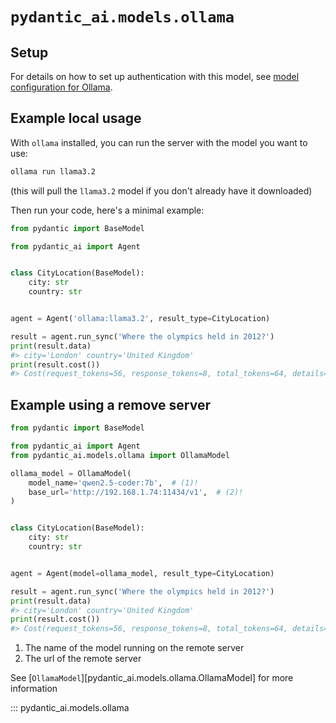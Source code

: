 # `pydantic_ai.models.ollama`

## Setup

For details on how to set up authentication with this model, see [model configuration for Ollama](../../install.md#ollama).

## Example local usage

With `ollama` installed, you can run the server with the model you want to use:

```bash title="terminal-run-ollama"
ollama run llama3.2
```
(this will pull the `llama3.2` model if you don't already have it downloaded)

Then run your code, here's a minimal example:

```py title="ollama_example.py"
from pydantic import BaseModel

from pydantic_ai import Agent


class CityLocation(BaseModel):
    city: str
    country: str


agent = Agent('ollama:llama3.2', result_type=CityLocation)

result = agent.run_sync('Where the olympics held in 2012?')
print(result.data)
#> city='London' country='United Kingdom'
print(result.cost())
#> Cost(request_tokens=56, response_tokens=8, total_tokens=64, details=None)
```

## Example using a remove server

```py title="ollama_example_with_remote_server.py"
from pydantic import BaseModel

from pydantic_ai import Agent
from pydantic_ai.models.ollama import OllamaModel

ollama_model = OllamaModel(
    model_name='qwen2.5-coder:7b',  # (1)!
    base_url='http://192.168.1.74:11434/v1',  # (2)!
)


class CityLocation(BaseModel):
    city: str
    country: str


agent = Agent(model=ollama_model, result_type=CityLocation)

result = agent.run_sync('Where the olympics held in 2012?')
print(result.data)
#> city='London' country='United Kingdom'
print(result.cost())
#> Cost(request_tokens=56, response_tokens=8, total_tokens=64, details=None)
```

1. The name of the model running on the remote server
2. The url of the remote server

See [`OllamaModel`][pydantic_ai.models.ollama.OllamaModel] for more information

::: pydantic_ai.models.ollama
